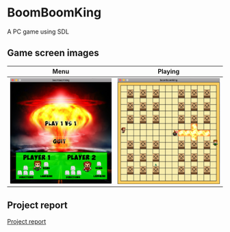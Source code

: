 # BoomBoomKing
A PC game using SDL

## Game screen images

| Menu | Playing |
| :---: | :---: |
| <img src="./project_image/main.png" width="300" /> | <img src="./project_image/playing.png" width="300" /> |

## Project report
[Project report](./project.pdf)
